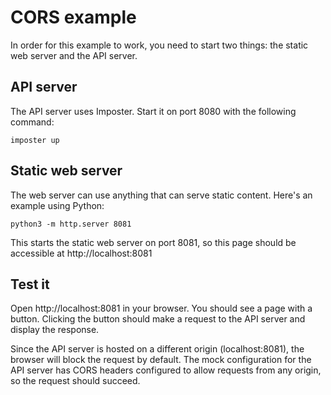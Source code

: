 # CORS example

In order for this example to work, you need to start two things: the static web server and the API server.

## API server

The API server uses Imposter. Start it on port 8080 with the following command:

    imposter up

## Static web server

The web server can use anything that can serve static content. Here's an example using Python:

    python3 -m http.server 8081

This starts the static web server on port 8081, so this page should be accessible at http://localhost:8081

## Test it

Open http://localhost:8081 in your browser. You should see a page with a button. Clicking the button should make a request to the API server and display the response.

Since the API server is hosted on a different origin (localhost:8081), the browser will block the request by default. The mock configuration for the API server has CORS headers configured to allow requests from any origin, so the request should succeed.
